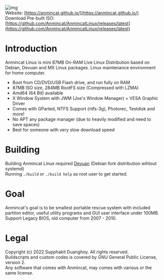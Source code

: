 ![img](https://raw.githubusercontent.com/Anmincat/anmincat.github.io/main/logo.png) <br>
Website: [https://anmincat.github.io/](https://anmincat.github.io/) <br>
Download Pre-built ISO: [https://github.com/Anmincat/AnmincatLinux/releases/latest](https://github.com/Anmincat/AnmincatLinux/releases/latest)
# Introduction
Anmincat Linux is mini 87MB On-RAM Live Linux Distribution based on Debian, Devuan and MX Linux packages. Linux maintenance environment for home computer.
	<ul>
		<li>Boot from CD/DVD/USB Flash drive, and run fully on RAM</li>
		<li>87MB ISO size, 284MB RootFS size (Compressed with LZMA)</li>
		<li>Amd64 (64 Bit) available</li>
		<li>X Window System with JWM (Joe's Window Manager) + VESA Graphic Driver</li>
		<li>Comes with GParted, NTFS Support (ntfs-3g), Photorec, Testdisk and more!</li>
		<li>No APT any package manager (due to heavily modified and need to save spaces)</li>
		<li>Best for someone with very slow download speed</li>
      </ul>
# Building
Building Anmincat Linux required [Devuan](https://www.devuan.org) (Debian fork distribution wihtout systemd) <br>
Running ``./build`` or ``./build help`` as root user to get started.
# Goal
Anmincat's goal is to be smallest portable rescue system with included partiton editor, useful utility programs and GUI user interface under 100MB. 
Support Legacy BIOS, old computer from 2007 - 2010.
# Legal
Copyright (c) 2022 Supphakit Duanghoy. All rights reserved. <br>
Buildscripts and custom codes is covered by GNU General Public License, version 2. <br>
Any software that comes with Anmincat, may comes with various or the same license.
